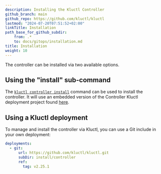 ```yaml
---
description: Installing the Kluctl Controller
github_branch: main
github_repo: https://github.com/kluctl/kluctl
lastmod: "2024-07-20T07:51:52+02:00"
linkTitle: Installation
path_base_for_github_subdir:
    from: .*
    to: docs/gitops/installation.md
title: Installation
weight: 10
---
```






The controller can be installed via two available options.

## Using the "install" sub-command

The [`kluctl controller install`](../kluctl/commands/controller-install.md) command can be used to install the
controller. It will use an embedded version of the Controller Kluctl deployment project
found [here](https://github.com/kluctl/kluctl/tree/main/install/controller).

## Using a Kluctl deployment

To manage and install the controller via Kluctl, you can use a Git include in your own deployment:

```yaml
deployments:
  - git:
      url: https://github.com/kluctl/kluctl.git
      subDir: install/controller
      ref:
        tag: v2.25.1
```
